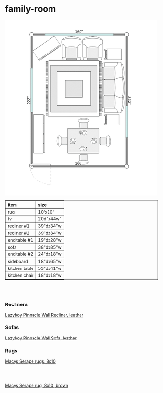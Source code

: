 # family-room

<img src="images/family-room.png" width="500">

<table border="1" cellspacing="0" cellpadding="10">

<tr align="left">
<th>item
<th>size

<tr align="left">
<td>rug
<td>10'x10'

<tr align="left">
<td>tv
<td>20d"x44w"

<tr align="left">
<td>recliner #1
<td>39"dx34"w

<tr align="left">
<td>recliner #2
<td>39"dx34"w

<tr align="left">
<td>end table #1
<td>19"dx28"w

<tr align="left">
<td>sofa
<td>38"dx85"w

<tr align="left">
<td>end table #2
<td>24"dx18"w

<tr align="left">
<td>sideboard
<td>18"dx65"w

<tr align="left">
<td>kitchen table
<td>53"dx41"w

<tr align="left">
<td>kitchen chair
<td>18"dx18"w

</table>

<br>
<br>

<h3>Recliners</h3>

<a href="https://www.la-z-boy.com/p/living-room-recliners-wall-recliners/pinnacle-wall-recliner/_/R-016512?material=leather">Lazyboy Pinnacle Wall Recliner, leather</a>

<h3>Sofas</h3>

<a href="https://www.la-z-boy.com/p/living-room-sofas-reclining-sofas/pinnacle-wall-reclining-sofa/_/R-330512?material=leather">Lazyboy Pinnacle Wall Sofa, leather</a>

<h3>Rugs</h3>

<a href="https://www.macys.com/shop/area-rugs/rugs-by-size/8x10-rugs/Brand,Rug_size/ADORN%20HAND%20WOVEN%20RUGS,8x10?id=190868">Macys Serape rugs, 8x10</a>

<br>
<br>

<a href="https://www.macys.com/shop/product/adorn-hand-woven-rugs-serapi-m0103-253-rug-collection?ID=23812169#BRAND,RUG_SIZE/ADORN%20HAND%20WOVEN%20RUGS,8x10">Macys Serape rug, 8x10, brown</a>

<br>
<br>
